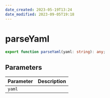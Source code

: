 ```yaml
---
date_created: 2023-05-19T13:24
date_modified: 2023-09-05T19:18
---
```

# parseYaml

```ts
export function parseYaml(yaml: string): any;
```

## Parameters

| Parameter | Description |
|-----------|-------------|
| `yaml` | |
